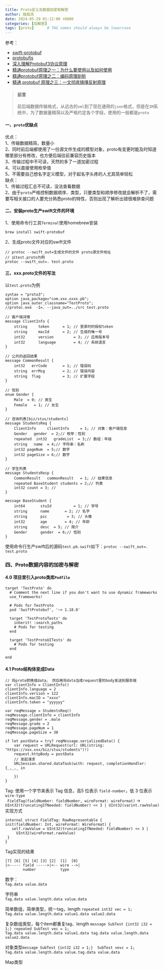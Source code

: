 ```yaml
---
title: Proto定义及数据加密和解密
author: 独孤流
date: 2024-05-29 01:12:00 +0800
categories: [加解密]
tags: [proto]      # TAG names should always be lowercase
---
```

参考：
- [swift-protobuf](https://github.com/apple/swift-protobuf)
- [protobufjs](https://github.com/protobufjs/protobuf.js)
- [深入理解Protobuf3协议原理](https://juejin.cn/post/6844904007811465229)
- [精通protobuf原理之一：为什么要使用以及如何使用](https://juejin.cn/post/7175805388619513911)
- [精通protobuf原理之二：编码原理剖析](https://juejin.cn/post/7175805030191071293)
- [精通 protobuf 原理之三：一文彻底搞懂反射原理](https://juejin.cn/post/7297208885853519924)

> #### 前言
> 前后端数据传输格式，从远古的`xml`到了现在通用的`json`格式，但是在`IM`系统中，为了数据量精简以及严格约定各个字段，使用的一般都是`proto`

#### 一、`proto`优缺点
优点：\
1、传输数据精简，数量小\
2、同时前后端都使用了一份源文件生成的模型对象，proto有变更时能及时知道哪里部分有修改，也方便后端往前兼容历史版本\
3、传输过程中不可读，天然的多了一道加密过程\
4、可以直接使用枚举值\
5、不需要自己想名字定义模型，对于起名字头疼的人尤其简单轻松\
缺点：\
1、传输过程汇总不可读，没法查看数据\
2、由于`proto`严格控制数据顺序、类型，只要类型和顺序修改就会解析不了，需要写相关接口的人要充分熟悉proto的特性，否则出现了解析出错很难排查问题


#### 二、安装proto生产swift文件的环境
1、使用命令行工具`Terminal`使用homebrew安装
```
brew install swift-protobuf
```

2、生成proto文件对应的swift文件
```
// protoc --swift_out=生成文件的文件 proto源文件地址
// 以test.proto为例
protoc --swift_out=. test.proto
```

#### 三、xxx.proto文件的写法
以`test.proto`为例
```
syntax = "proto3";
option java_package="com.xxx.xxxx.pb";
option java_outer_classname="TestProto";
//protoc.exe  -I=. --java_out=../src test.proto

// 客户端详情
message ClientInfo {
    string     token      = 1; // 登录时的授权token
    string     macId      = 2; // 生成的唯一号
    int32      version         = 3; // 应用版本号
    int32      language        = 4; // 系统语言
}

// 公共的返回结果
message CommonResult {
    int32 	errCode       = 1; // 错误码
    string  errMsg        = 2; // 错误内容
    string  flag          = 3; // 扩展字段
}

// 性别
enum Gender {
    Male  = 0; // 男生
    Female   = 1; // 女生
}

// 咨询列表[biz/stus/students]
message StudentsReq {
    ClientInfo     clientInfo     = 1; // 对象：客户端信息
    Gender   gender  = 2;// 枚举：性别
    repeated  int32   gradeList  = 3;// 数组：年级
    string   name  = 4;// 字符串：名称
    int32 pageNum  = 5;// 数字
    int32 pageSize = 6;// 数字
}

// 学生列表
message StudentsResp {
    CommonResult   commonResult   = 1; // 结果信息
    repeated BaseStudent students = 2;// 列表
    int32 count = 3; //
}

message BaseStudent {
    int64       stuId          = 1; // 学号
    string      name       = 2; // 名字
    string      pic         = 3; // 头像
    int32       age        = 4; // 年龄
    string      desc  = 5; // 简介
    Gender      gender  = 6;// 性别
}
```

使用命令行生产swift后的源码`test.pb.swift`如下：`protoc --swift_out=. test.proto`

### 四、Proto数据内容的加密与解密
#### 4.0 项目里引入proto类库`Podfile`
```
target 'TestProto' do
  # Comment the next line if you don't want to use dynamic frameworks
  use_frameworks!

  # Pods for TestProto
  pod 'SwiftProtobuf', '~> 1.18.0'

  target 'TestProtoTests' do
    inherit! :search_paths
    # Pods for testing
  end

  target 'TestProtoUITests' do
    # Pods for testing
  end

end

```
#### 4.1 Proto结构体变成Data
```
// 将proto转换成data， 然后再将data当成request里的body发送到服务端
var clientInfo = ClientInfo()
clientInfo.language = 2
clientInfo.version = 122
clientInfo.macID = "xxxx"
clientInfo.token = "yyyyyy"

var reqMessage = StudentsReq()
reqMessage.clientInfo = clientInfo
reqMessage.gender = .male
reqMessage.grade = 2
reqMessage.pageNum = 1
reqMessage.pageSize = 30

if let postData = try? reqMessage.serializedData() {
    var request = URLRequest(url: URL(string: "https://xxx.xxx/biz/stus/students")!)
    request.httpBody = postData
    // 发起请求
    URLSession.shared.dataTask(with: request, completionHandler: {_,_,_ in
        
    })
}
```
Tag: 
使用一个字节来表示 Tag 信息，高5 位表示 `field-number`，低 3 位表示 `wire-type`\
 ` FieldTag(fieldNumber: fieldNumber, wireFormat: wireFormat)` -> `UInt32(truncatingIfNeeded: fieldNumber) << 3 | UInt32(varint.rawValue)`
 实现方式
 ```
 internal struct FieldTag: RawRepresentable {
 init(fieldNumber: Int, wireFormat: WireFormat) {
    self.rawValue = UInt32(truncatingIfNeeded: fieldNumber) << 3 |
      UInt32(wireFormat.rawValue)
  }
 }
```
Tag实现的结果
```
[7] [6] [5] [4] [3] [2]  [1]  [0]
|<----- field ----->|<-- wire -->|
        number           type 
```
数字：\
`Tag.data value.data`

字符串\
`Tag.data value.length.data value.data`

简单数组，简单类型，统一tag，length `repeated int32 vec = 1;`\
`Tag.data value.length.data value1.data value2.data`

复杂数组类型，每个item都重复tag、length `message SubTest {int32 i32 = 1;} repeated SubTest vec = 1;`\
`Tag.data value.length.data value1.data tag.data value.length.data value2.data`

对象类型`message SubTest {int32 i32 = 1;}  SubTest vevc = 1;`\
`Tag.data value.length.data value.tag.data value.data`

Map类型